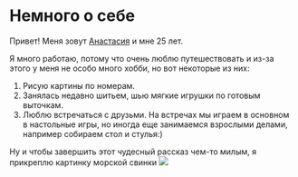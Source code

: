 # Немного о себе
Привет! Меня зовут <ins>Анастасия</ins> и мне 25 лет.

Я много работаю, потому что очень люблю путешествовать и из-за этого у меня не особо много хобби, но вот некоторые из них:

1. Рисую картины по номерам.
2. Занялась недавно шитьем, шью мягкие игрушки по готовым выточкам.
3.  Люблю встречаться с друзьми. На встречах мы играем в основном в настольные игры, но иногда еще занимаемся взрослыми делами, например собираем стол и стулья:)

Ну и чтобы завершить этот чудесный рассказ чем-то милым, я прикреплю картинку морской свинки
![](https://www.google.com/url?sa=i&url=https%3A%2F%2Fru.freepik.com%2Fpremium-vector%2Fvector-cute-guinea-pig-cartoon-style_43121414.htm&psig=AOvVaw2ZtNApo78e_0b8aqJJmECL&ust=1732806195845000&source=images&cd=vfe&opi=89978449&ved=0CBQQjRxqFwoTCKjBhqnk_IkDFQAAAAAdAAAAABAJ)


